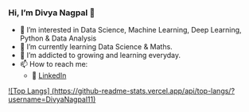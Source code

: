 ### Hi, I’m Divya Nagpal 👋 

- 👀 I’m interested in Data Science, Machine Learning, Deep Learning, Python & Data Analysis
- 🌱 I’m currently learning Data Science & Maths.
- 💞️ I’m addicted to growing and learning everyday.
- 📫 How to reach me: 
  - :office: [LinkedIn](https://www.linkedin.com/in/divyanagpal11/)


[![Top Langs] (https://github-readme-stats.vercel.app/api/top-langs/?username=DivyaNagpal11)](https://github.com/anuraghazra/github-readme-stats)

<!---
DivyaNagpal11/DivyaNagpal11 is a ✨ special ✨ repository because its `README.md` (this file) appears on your GitHub profile.
You can click the Preview link to take a look at your changes.
--->
